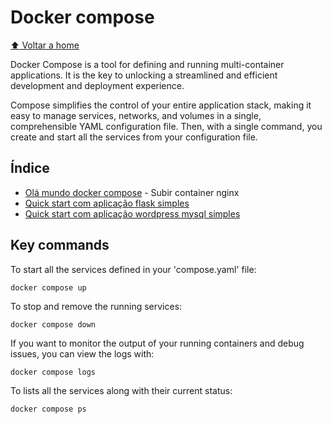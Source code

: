 # Docker compose

[:arrow_up: Voltar a home](https://github.com/Dirack/Estudos/tree/master#ferramentas-gerais)

Docker Compose is a tool for defining and running multi-container applications.
It is the key to unlocking a streamlined and efficient development and deployment experience.

Compose simplifies the control of your entire application stack, making it easy to manage services,
networks, and volumes in a single, comprehensible YAML configuration file. Then, with a single command,
you create and start all the services from your configuration file.

## Índice

- [Olá mundo docker compose](https://github.com/Dirack/Estudos/tree/master/docker_compose/ola_mundo#ol%C3%A1-mundo-docker-compose) - Subir container nginx
- [Quick start com aplicação flask simples](https://github.com/Dirack/Estudos/tree/master/docker_compose/aplicacao_flask_redis_simples#quick-start-com-aplica%C3%A7%C3%A3o-flask-simples)
- [Quick start com aplicação wordpress mysql simples](https://github.com/Dirack/Estudos/tree/master/docker_compose/aplicacao_wordpress_mysql#quick-start-com-aplica%C3%A7%C3%A3o-wordpress-mysql-simples)

## Key commands

To start all the services defined in your 'compose.yaml' file:

```
docker compose up
```

To stop and remove the running services:

```
docker compose down 
```

If you want to monitor the output of your running containers and debug issues, you can view the logs with:

```
docker compose logs
```

To lists all the services along with their current status:

```
docker compose ps
```
